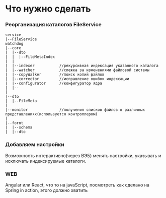 
# Что нужно сделать

### Реорганизация каталогов FileService
````
service
|--FileService
watchdog
|--core
|  |--dto
|  |  |--FileMetaIndex
|  |
|  |--indexer           //рекурсивная индексация указанного каталога
|  |--watcher           //слежка за изменениями файловой системы
|  |--copyWalker        //поиск копий файлов
|  |--corrector         //исправление ошибок индексации
|  |--configurator      //конфигуратор ядра
|  |--
| 
|--dto
|  |--FileMeta
|  
|--monitor              //получения списков файлов в различных представлениях(используется контроллером)
|
|--fornt
|  |--schema
|  |--dto
````

### Добавляем настройки
Возможность интерактивно(через ВЭБ) менять настройки, указывать и исключать индексируемые каталоги.

### WEB
Angular или React, что то на javaScript, посмотреть как сделано на Spring in action, этого должно хватить

